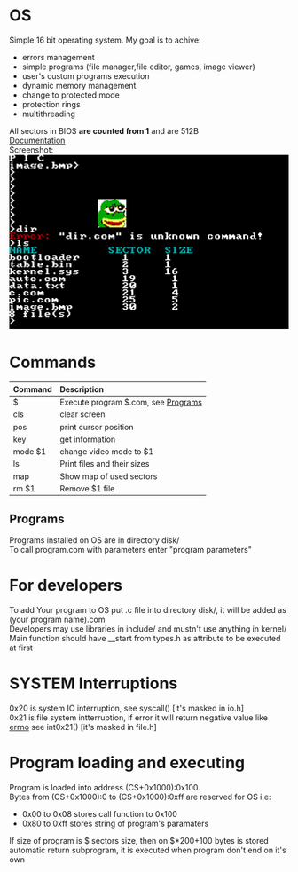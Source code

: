 # OS
Simple 16 bit operating system. My goal is to achive:
* errors management
* simple programs (file manager,file editor, games, image viewer)
* user's custom programs execution
* dynamic memory management
* change to protected mode
* protection rings
* multithreading

All sectors in BIOS **are counted from 1** and are 512B<br>
[Documentation ](http://192.168.0.60/pi/OS_doc/)<br>
Screenshot:<br>
![Screenshot](screenshot.png)
# Commands
| Command | Description                                      |
| :------ | :----------------------------------------------- |
| $       | Execute program $.com, see [Programs](#Programs) |
| cls     | clear screen                                     |
| pos     | print cursor position                            |
| key     | get information                                  |
| mode $1 | change video mode to $1                          |
| ls      | Print files and their sizes                      |
| map     | Show map of used sectors                         |
| rm $1   | Remove $1 file                                   |

## Programs
Programs<span id="Programs"></span> installed on OS are in directory disk/<br>
To call program.com with parameters enter "program parameters"<br>
# For developers
To add Your program to OS put .c file into directory disk/, it will be added as (your program name).com<br>
Developers may use libraries in include/ and mustn't use anything in kernel/<br>
Main function should have __start from types.h as attribute to be executed at first<br>
# SYSTEM Interruptions
0x20 is system IO interruption, see syscall() [it's masked in io.h]<br>
0x21 is file system intterruption, if error it will return negative value like [errno](https://chromium.googlesource.com/chromiumos/docs/+/master/constants/errnos.md) see int0x21() [it's masked in file.h]


# Program loading and executing
Program is loaded into address (CS+0x1000):0x100.<br>
Bytes from (CS+0x1000):0 to (CS+0x1000):0xff are reserved for OS i.e:
* 0x00 to 0x08 stores call function to 0x100
* 0x80 to 0xff stores string of program's paramaters

If size of program is $ sectors size, then on $*200+100 bytes is stored automatic return subprogram, it is executed when program don't end on it's own